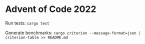 # Advent of Code 2022
Run tests: `cargo test`

Generate benchmarks: `cargo criterion --message-format=json | criterion-table >> README.md`

<!--- advent_readme_stars table --->
